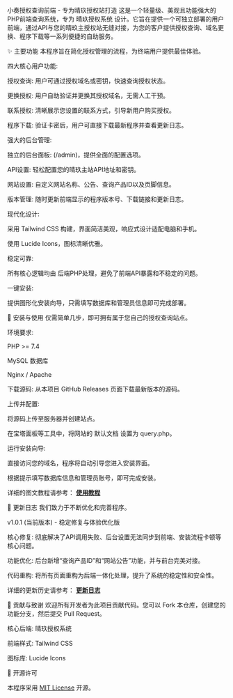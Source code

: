 小奏授权查询前端 - 专为晴玖授权站打造
这是一个轻量级、美观且功能强大的PHP前端查询系统，专为 晴玖授权系统 设计。它旨在提供一个可独立部署的用户前端，通过API与您的晴玖主授权站无缝对接，为您的客户提供授权查询、域名更换、程序下载等一系列便捷的自助服务。

✨ 主要功能
本程序旨在简化授权管理的流程，为终端用户提供最佳体验。

四大核心用户功能:

授权查询: 用户可通过授权域名或密钥，快速查询授权状态。

更换授权: 用户自助验证并更换其授权域名，无需人工干预。

联系授权: 清晰展示您设置的联系方式，引导新用户购买授权。

程序下载: 验证卡密后，用户可直接下载最新程序并查看更新日志。

强大的后台管理:

独立的后台面板: (/admin)，提供全面的配置选项。

API设置: 轻松配置您的晴玖主站API地址和密钥。

网站设置: 自定义网站名称、公告、查询产品ID以及页脚信息。

版本管理: 随时更新前端显示的程序版本号、下载链接和更新日志。

现代化设计:

采用 Tailwind CSS 构建，界面简洁美观，响应式设计适配电脑和手机。

使用 Lucide Icons，图标清晰优雅。

稳定可靠:

所有核心逻辑均由 后端PHP处理，避免了前端API暴露和不稳定的问题。

一键安装:

提供图形化安装向导，只需填写数据库和管理员信息即可完成部署。

🚀 安装与使用
仅需简单几步，即可拥有属于您自己的授权查询站点。

环境要求:

PHP >= 7.4

MySQL 数据库

Nginx / Apache

下载源码: 从本项目 GitHub Releases 页面下载最新版本的源码。

上传并配置:

将源码上传至服务器并创建站点。

在宝塔面板等工具中，将网站的 默认文档 设置为 query.php。

运行安装向导:

直接访问您的域名，程序将自动引导您进入安装界面。

根据提示填写数据库信息和管理员账号，即可完成安装。

详细的图文教程请参考： **[使用教程](https://github.com/Meguminlove/qingjiu-auth-frontend/blob/main/%E5%AE%89%E8%A3%85%E6%95%99%E7%A8%8B.md)**

📜 更新日志
我们致力于不断优化和完善程序。

v1.0.1 (当前版本) - 稳定修复与体验优化版

核心修复: 彻底解决了API调用失败、后台设置无法同步到前端、安装流程卡顿等核心问题。

功能优化: 后台新增“查询产品ID”和“网站公告”功能，并与前台完美对接。

代码重构: 将所有页面重构为后端一体化处理，提升了系统的稳定性和安全性。

详细的更新历史请参考： **[更新日志](https://github.com/Meguminlove/qingjiu-auth-frontend/blob/main/%E6%9B%B4%E6%96%B0%E6%97%A5%E5%BF%97.md)**

🤝 贡献与致谢
欢迎所有开发者为此项目贡献代码。您可以 Fork 本仓库，创建您的功能分支，然后提交 Pull Request。

核心后端: 晴玖授权系统

前端样式: Tailwind CSS

图标库: Lucide Icons

📄 开源许可

本程序采用 [MIT License](https://github.com/Meguminlove/qingjiu-auth-frontend/blob/main/MIT%20License.md) 开源。


